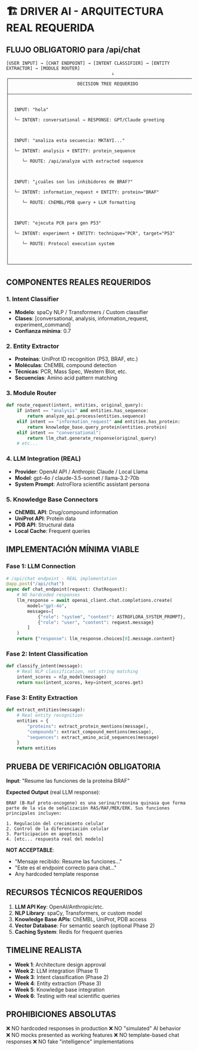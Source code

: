 # 🏗️ DRIVER AI - ARQUITECTURA REAL REQUERIDA

## FLUJO OBLIGATORIO para /api/chat

```
[USER INPUT] → [CHAT ENDPOINT] → [INTENT CLASSIFIER] → [ENTITY EXTRACTOR] → [MODULE ROUTER]
                                        ↓
┌─────────────────────────────────────────────────────────────────────────────────────┐
│                          DECISION TREE REQUERIDO                                   │
├─────────────────────────────────────────────────────────────────────────────────────┤
│                                                                                     │
│  INPUT: "hola"                                                                      │
│  └─ INTENT: conversational → RESPONSE: GPT/Claude greeting                         │
│                                                                                     │
│  INPUT: "analiza esta secuencia: MKTAYI..."                                        │
│  └─ INTENT: analysis + ENTITY: protein_sequence                                    │
│     └─ ROUTE: /api/analyze with extracted sequence                                 │
│                                                                                     │
│  INPUT: "¿cuáles son los inhibidores de BRAF?"                                     │
│  └─ INTENT: information_request + ENTITY: protein="BRAF"                           │
│     └─ ROUTE: ChEMBL/PDB query + LLM formatting                                    │
│                                                                                     │
│  INPUT: "ejecuta PCR para gen P53"                                                 │
│  └─ INTENT: experiment + ENTITY: technique="PCR", target="P53"                     │
│     └─ ROUTE: Protocol execution system                                            │
│                                                                                     │
└─────────────────────────────────────────────────────────────────────────────────────┘
```

## COMPONENTES REALES REQUERIDOS

### 1. Intent Classifier
- **Modelo**: spaCy NLP / Transformers / Custom classifier
- **Clases**: [conversational, analysis, information_request, experiment_command]
- **Confianza mínima**: 0.7

### 2. Entity Extractor  
- **Proteínas**: UniProt ID recognition (P53, BRAF, etc.)
- **Moléculas**: ChEMBL compound detection
- **Técnicas**: PCR, Mass Spec, Western Blot, etc.
- **Secuencias**: Amino acid pattern matching

### 3. Module Router
```python
def route_request(intent, entities, original_query):
    if intent == "analysis" and entities.has_sequence:
        return analyze_api.process(entities.sequence)
    elif intent == "information_request" and entities.has_protein:
        return knowledge_base.query_protein(entities.protein)
    elif intent == "conversational":
        return llm_chat.generate_response(original_query)
    # etc...
```

### 4. LLM Integration (REAL)
- **Provider**: OpenAI API / Anthropic Claude / Local Llama
- **Model**: gpt-4o / claude-3.5-sonnet / llama-3.2-70b
- **System Prompt**: AstroFlora scientific assistant persona

### 5. Knowledge Base Connectors
- **ChEMBL API**: Drug/compound information
- **UniProt API**: Protein data
- **PDB API**: Structural data
- **Local Cache**: Frequent queries

## IMPLEMENTACIÓN MÍNIMA VIABLE

### Fase 1: LLM Connection
```python
# /api/chat endpoint - REAL implementation
@app.post("/api/chat")
async def chat_endpoint(request: ChatRequest):
    # NO hardcoded responses
    llm_response = await openai_client.chat.completions.create(
        model="gpt-4o",
        messages=[
            {"role": "system", "content": ASTROFLORA_SYSTEM_PROMPT},
            {"role": "user", "content": request.message}
        ]
    )
    return {"response": llm_response.choices[0].message.content}
```

### Fase 2: Intent Classification
```python
def classify_intent(message):
    # Real NLP classification, not string matching
    intent_scores = nlp_model(message)
    return max(intent_scores, key=intent_scores.get)
```

### Fase 3: Entity Extraction
```python
def extract_entities(message):
    # Real entity recognition
    entities = {
        "proteins": extract_protein_mentions(message),
        "compounds": extract_compound_mentions(message),
        "sequences": extract_amino_acid_sequences(message)
    }
    return entities
```

## PRUEBA DE VERIFICACIÓN OBLIGATORIA

**Input**: "Resume las funciones de la proteína BRAF"

**Expected Output** (real LLM response):
```
BRAF (B-Raf proto-oncogene) es una serina/treonina quinasa que forma parte de la vía de señalización RAS/RAF/MEK/ERK. Sus funciones principales incluyen:

1. Regulación del crecimiento celular
2. Control de la diferenciación celular  
3. Participación en apoptosis
4. [etc... respuesta real del modelo]
```

**NOT ACCEPTABLE**: 
- "Mensaje recibido: Resume las funciones..."
- "Este es el endpoint correcto para chat..."
- Any hardcoded template response

## RECURSOS TÉCNICOS REQUERIDOS

1. **LLM API Key**: OpenAI/Anthropic/etc.
2. **NLP Library**: spaCy, Transformers, or custom model
3. **Knowledge Base APIs**: ChEMBL, UniProt, PDB access
4. **Vector Database**: For semantic search (optional Phase 2)
5. **Caching System**: Redis for frequent queries

## TIMELINE REALISTA

- **Week 1**: Architecture design approval
- **Week 2**: LLM integration (Phase 1)
- **Week 3**: Intent classification (Phase 2)  
- **Week 4**: Entity extraction (Phase 3)
- **Week 5**: Knowledge base integration
- **Week 6**: Testing with real scientific queries

## PROHIBICIONES ABSOLUTAS

❌ NO hardcoded responses in production
❌ NO "simulated" AI behavior  
❌ NO mocks presented as working features
❌ NO template-based chat responses
❌ NO fake "intelligence" implementations

